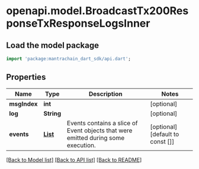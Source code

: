 # openapi.model.BroadcastTx200ResponseTxResponseLogsInner

## Load the model package
```dart
import 'package:mantrachain_dart_sdk/api.dart';
```

## Properties
Name | Type | Description | Notes
------------ | ------------- | ------------- | -------------
**msgIndex** | **int** |  | [optional] 
**log** | **String** |  | [optional] 
**events** | [**List<BroadcastTx200ResponseTxResponseLogsInnerEventsInner>**](BroadcastTx200ResponseTxResponseLogsInnerEventsInner.md) | Events contains a slice of Event objects that were emitted during some execution. | [optional] [default to const []]

[[Back to Model list]](../README.md#documentation-for-models) [[Back to API list]](../README.md#documentation-for-api-endpoints) [[Back to README]](../README.md)


